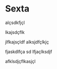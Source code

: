 # Sexta

<!-- truncate -->

alçsdkfjçl

lkajsdçflk

jlfkajsçldf
alksjdfçlkjç




fjaskdlfça
sd
lfjaçlksdjf



afklsdjçflkasjçl